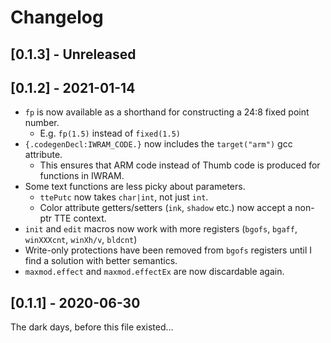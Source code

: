 # Changelog

## [0.1.3] - Unreleased

## [0.1.2] - 2021-01-14

- `fp` is now available as a shorthand for constructing a 24:8 fixed point number.
  - E.g. `fp(1.5)` instead of `fixed(1.5)`
- `{.codegenDecl:IWRAM_CODE.}` now includes the `target("arm")` gcc attribute.
  - This ensures that ARM code instead of Thumb code is produced for functions in IWRAM.
- Some text functions are less picky about parameters.
  - `ttePutc` now takes `char|int`, not just `int`.
  - Color attribute getters/setters (`ink`, `shadow` etc.) now accept a non-ptr TTE context.
- `init` and `edit` macros now work with more registers (`bgofs`, `bgaff`, `winXXXcnt`, `winXh/v`, `bldcnt`)
- Write-only protections have been removed from `bgofs` registers until I find a solution with better semantics.
- `maxmod.effect` and `maxmod.effectEx` are now discardable again.

## [0.1.1] - 2020-06-30

The dark days, before this file existed...
